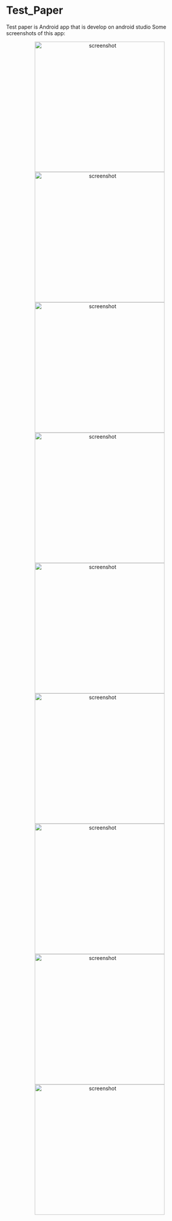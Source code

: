 # Test_Paper
Test paper is Android app that is develop on android studio
Some screenshots of this app: 
<p align="center">
<img src="https://github.com/sagarkarn/Test_Paper/blob/master/Screenshot_2020-05-22-11-38-53-421_com.paper.testpaper.jpg" alt="screenshot" width="350"/>  
 
 <img src="https://github.com/sagarkarn/Test_Paper/blob/master/Screenshot_2020-05-22-11-39-01-312_com.paper.testpaper.jpg" alt="screenshot" width="350"/>  
 
 <img src="https://github.com/sagarkarn/Test_Paper/blob/master/Screenshot_2020-05-22-11-39-17-077_com.paper.testpaper.jpg" alt="screenshot" width="350"/>  
 
 <img src="https://github.com/sagarkarn/Test_Paper/blob/master/Screenshot_2020-05-22-11-39-35-335_com.paper.testpaper.jpg" alt="screenshot" width="350"/>  
 
 <img src="https://github.com/sagarkarn/Test_Paper/blob/master/Screenshot_2020-05-22-11-39-55-006_com.paper.testpaper.jpg" alt="screenshot" width="350"/>  
 
 <img src="https://github.com/sagarkarn/Test_Paper/blob/master/Screenshot_2020-05-22-11-40-06-123_com.paper.testpaper.jpg" alt="screenshot" width="350"/>  
 
 <img src="https://github.com/sagarkarn/Test_Paper/blob/master/Screenshot_2020-05-22-11-40-20-673_com.paper.testpaper.jpg" alt="screenshot" width="350"/>  
 
 <img src="https://github.com/sagarkarn/Test_Paper/blob/master/Screenshot_2020-05-22-11-40-54-018_com.paper.testpaper.jpg" alt="screenshot" width="350"/>  

 <img src="https://github.com/sagarkarn/Test_Paper/blob/master/Screenshot_2020-05-22-11-43-27-413_com.paper.testpaper.jpg" alt="screenshot" width="350"/>  

 </p>





